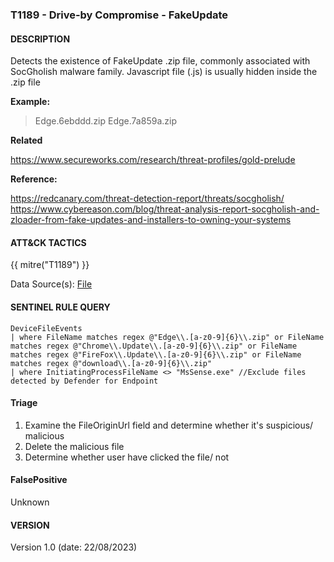 ### T1189 - Drive-by Compromise - FakeUpdate

#### DESCRIPTION

Detects the existence of FakeUpdate .zip file, commonly associated with SocGholish malware family. Javascript file (.js) is usually hidden inside the .zip file

**Example:**

> Edge.6ebddd.zip
> Edge.7a859a.zip

**Related**

https://www.secureworks.com/research/threat-profiles/gold-prelude

**Reference:**

https://redcanary.com/threat-detection-report/threats/socgholish/ <br>
https://www.cybereason.com/blog/threat-analysis-report-socgholish-and-zloader-from-fake-updates-and-installers-to-owning-your-systems <br>

#### ATT&CK TACTICS

{{ mitre("T1189") }}

Data Source(s): [File](https://attack.mitre.org/datasources/DS0022/)

#### SENTINEL RULE QUERY

```
DeviceFileEvents
| where FileName matches regex @"Edge\\.[a-z0-9]{6}\\.zip" or FileName matches regex @"Chrome\\.Update\\.[a-z0-9]{6}\\.zip" or FileName matches regex @"FireFox\\.Update\\.[a-z0-9]{6}\\.zip" or FileName matches regex @"download\\.[a-z0-9]{6}\\.zip"
| where InitiatingProcessFileName <> "MsSense.exe" //Exclude files detected by Defender for Endpoint
```

#### Triage

1. Examine the FileOriginUrl field and determine whether it's suspicious/ malicious
1. Delete the malicious file
1. Determine whether user have clicked the file/ not

#### FalsePositive

Unknown

#### VERSION

Version 1.0 (date: 22/08/2023)
